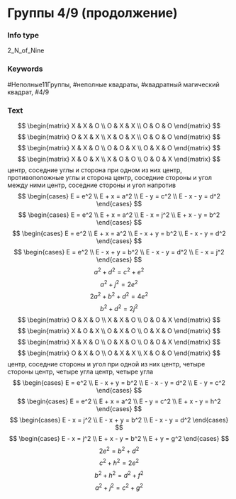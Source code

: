 # Группы 4/9 (продолжение)
### Info type
2_N_of_Nine
### Keywords
#Неполные11Группы, #неполные квадраты, #квадратный магический квадрат, #4/9
### Text
$$
\begin{matrix}
X & X & O \\
O & X & X \\
O & O & O
\end{matrix}
$$
$$
\begin{matrix}
O & X & X \\
X & O & X \\
O & O & O
\end{matrix}
$$
$$
\begin{matrix}
X & X & O \\
O & O & X \\
O & X & O
\end{matrix}
$$
$$
\begin{matrix}
X & O & X \\
X & O & O \\
O & O & X
\end{matrix}
$$
центр, соседние углы и сторона при одном из них
центр,
противоположные углы и сторона
центр, соседние стороны и угол между ними
центр, соседние стороны и угол напротив
$$
\begin{cases}
E = e^2 \\
E + x = a^2 \\
E - y = c^2 \\
E - x - y = d^2
\end{cases}
$$
$$
\begin{cases}
E = e^2 \\
E + x = a^2 \\
E - x = j^2 \\
E + x - y = b^2
\end{cases}
$$
$$
\begin{cases}
E = e^2 \\
E + x = a^2 \\
E - x + y = b^2 \\
E - x - y = d^2
\end{cases}
$$
$$
\begin{cases}
E = e^2 \\
E - x + y = b^2 \\
E - x - y = d^2 \\
E - x = j^2
\end{cases}
$$
$$
a^2 + d^2 = c^2 + e^2
$$
$$
a^2 + j^2 = 2e^2
$$
$$
2a^2 + b^2 + d^2 = 4e^2
$$
$$
b^2 + d^2 = 2j^2
$$
$$
\begin{matrix}
O & X & O \\
X & X & O \\
O & O & X
\end{matrix}
$$
$$
\begin{matrix}
X & O & X \\
O & X & O \\
O & X & O
\end{matrix}
$$
$$
\begin{matrix}
X & X & O \\
O & X & O \\
O & O & X
\end{matrix}
$$
$$
\begin{matrix}
O & X & O \\
O & X & X \\
X & O & O
\end{matrix}
$$
центр, соседние стороны и угол при одной из них
центр,
четыре стороны
центр,
четыре угла
центр,
четыре угла
$$
\begin{cases}
E = e^2 \\
E - x + y = b^2 \\
E - x - y = d^2 \\
E - y = c^2
\end{cases}
$$
$$
\begin{cases}
E = e^2 \\
E + x = a^2 \\
E - y = c^2 \\
E + x - y = h^2
\end{cases}
$$
$$
\begin{cases}
E - x = j^2 \\
E - x + y = b^2 \\
E - x - y = d^2
\end{cases}
$$
$$
\begin{cases}
E - x = j^2 \\
E + x - y = b^2 \\
E + y = g^2
\end{cases}
$$
$$
2e^2 = b^2 + d^2
$$
$$
c^2 + h^2 = 2e^2
$$
$$
b^2 + h^2 = d^2 + f^2
$$
$$
a^2 + j^2 = c^2 + g^2
$$